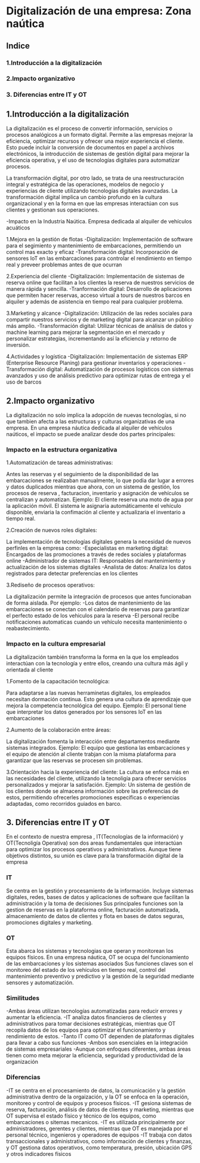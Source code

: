 # Digitalización de una empresa: Zona naútica

## Indice
### 1.Introducción a la digitalización
### 2.Impacto organizativo
### 3. Diferencias entre IT y OT


## 1.Introducción a la digitalización 
La digitalización es el proceso de convertir información, servicios o procesos 
analógicos a un formato digital. Permite a las empresas mejorar la eficiencia, 
optimizar recursos y ofrecer una mejor experiencia el cliente. Esto puede 
incluir la conversión de documentos en papel a archivos electrónicos, la 
introducción de sistemas de gestión digital para mejorar la eficiencia 
operativa, y el uso de tecnologías digitales para automatizar procesos.

La transformación digital, por otro lado, se trata de una reestructuración 
integral y estratégica de las operaciones, modelos de negocio y experiencias de 
cliente utilizando tecnologías digitales avanzadas. La transformación digital 
implica un cambio profundo en la cultura organizacional y en la forma en que las 
empresas interactúan con sus clientes y gestionan sus operaciones.

-Impacto en la Industria Naútica.
Empresa dedicada al alquiler de vehículos acuáticos

1.Mejora en la gestión de flotas
-Digitalización: Implementación de software para el segimiento y mantenimiento 
de embarcaciones, permitiendo un control mas exacto y eficaz
-Transformación digital: Incorporación de sensores IoT en las embarcaciones para controlar el rendimiento en tiempo real y preveer problemas antes de que ocurran

2.Experiencia del cliente
-Digitalización: Implementación de sistemas de reserva online que facilitan a 
los clientes la reserva de nuestros servicios de manera rápida y sencilla.
-Tranformación digital: Desarrollo de aplicaciones que permiten hacer reservas, 
acceso virtual a tours de nuestros barcos en alquiler y además de asistencia en 
tiempo real para cualquier problema.

3.Marketing y alcance
-Digitalización: Utilización de las redes sociales para compartir nuestros 
servicios y de marketing digital para alcanzar un público más amplio.
-Transformación digital: Utilizar técnicas de análisis de datos y machine 
learning para mejorar la segmentación en el mercado y personalizar estrategias, 
incrementando así la eficiencia y retorno de inversión.

4.Actividades y logística
-Digitalización: Implementación de sistemas ERP (Enterprise Resource Planing) 
para gestionar inventarios y operaciones
-Transformación digital: Automatización de procesos logísticos con sistemas 
avanzados y uso de análisis predictivo para optimizar rutas de entrega y el uso 
de barcos

## 2.Impacto organizativo
La digitalización no solo implica la adopción de nuevas tecnologías, si no que 
tambien afecta a las estructuras y culturas organizativas de una empresa. En una 
empresa náutica dedicada al alquiler de vehículos naúticos, el impacto se puede 
analizar desde dos partes principales:

### Impacto en la estructura organizativa
1.Automatización de tareas administrativas:

Antes las reservas y el seguimiento de la disponibilidad de las embarcaciones se 
realizaban manualmente, lo que podia dar lugar a errores y datos duplicados 
mientras que ahora, con un sistema de gestión, los procesos de reserva , 
facturacion, inventario y asignación de vehículos se centralizan y automatizan.
Ejemplo: El cliente reserva una moto de agua por la aplicación móvil. El sistema 
le asignaria automáticamente el vehículo disponible, enviaria la confimación al 
cliente y actualizaria el inventario a tiempo real.

2.Creación de nuevos roles digitales:

La implementación de tecnologías digitales genera la necesidad de nuevos 
perfinles en la empresa como:
-Especialistas en marketing digital: Encargados de las promociones a través de 
redes sociales y plataformas online
-Administrador de sistemas IT: Responsables del mantenimiento y actualización de 
los sistemas digitales
-Analista de datos: Analiza los datos registrados para detectar preferencias en 
los clientes 

3.Rediseño de procesos operativos:

La digitalización permite la integración de procesos que antes funcionaban de 
forma aislada. Por ejemplo:
-Los datos de mantenimiento de las embarcaciones se conectan con el calendario 
de reservas para garantizar el perfecto estado de los vehiculos para la reserva
-El personal recibe notificaciones automaticas cuando un vehículo necesita 
mantenimiento o reabastecimiento.

### Impacto en la cultura empresarial
La digitalización también transforma la forma en la que los empleados interactúan con la tecnología y entre ellos, creando una cultura más ágil y orientada al cliente

1.Fomento de la capacitación tecnológica:

Para adaptarse a las nuevas herraminetas digitales, los empleados necesitan dormación continua. Esto genera una cultura de aprendizaje que mejora la competencia tecnológica del equipo.
Ejemplo: El personal tiene que interpretar los datos generados por los sensores IoT en las embarcaciones

2.Aumento de la colaboración entre áreas:

La digitalización fomenta la interacción entre departamentos mediante sistemas integrados.
Ejemplo: El equipo que gestiona las embarcaciones y el equipo de atención al cliente trabjan con la misma plataforma para garantizar que las reservas se procesen sin problemas.

3.Orientación hacia la experiencia del cliente:
La cultura se enfoca más en las necesidades del cliente, utilizando la tecnoligía para ofrecer servicios personalizados y mejorar la satisfación.
Ejemplo: Un sistema de gestión de los clientes donde se almacena información sobre las preferencias de estos, permitiendo ofrecerles promociones específicas o experiencias adaptadas, como recorridos guiados en barco.

## 3. Diferencias entre IT y OT
En el contexto de nuestra empresa , IT(Tecnologías de la información) y OT(Tecnoligía Operativa) son dos areas fundamentales que interactúan para optimizar los procesos operativos y administrativos. Aunque tiene objetivos distintos, su unión es clave para la transformación digital de la empresa

### IT
Se centra en la gestión y procesamiento de la información. Incluye sistemas digitales, redes, bases de datos y aplicaciones de software que facilitan la administración y la toma de decisiones
Sus principales funciones son la gestion de reservas en la plataforma online, facturación automatizada, almacenamiento de datos de clientes y flota en bases de datos seguras, promociones digitales y marketing.

### OT
Esta abarca los sistemas y tecnologias que operan y monitorean los equipos físicos. En una empresa náutica, OT se ocupa del funcionamiento de las embarcaciones y los sistemas asociados
Sus funciones claves son el monitoreo del estado de los vehículos en tiempo real, control del mantenimiento preventivo y predictivo y la gestión de la seguridad mediante sensores y automatización.

### Similitudes
-Ambas áreas utilizan tecnologías automatizadas para reducir errores y aumentar la eficiencia.
-IT analiza datos financieros de clientes y administrativos para tomar decisiones estratégicas, mientras que OT recopila datos de los equipos para optimizar el funcionamiento y rendimiento de estos.
-Tanto IT como OT dependen de plataformas digitales para llevar a cabo sus funciones
-Ambos son esenciales en la integración de sistemas empresariales
-Aunque con enfoques diferentes, ambas áreas tienen como meta mejorar la eficiencia, seguridad y productividad de la organización

### Diferencias
-IT se centra en el procesamiento de datos, la comunicación y la gestión administrativa dentro de la orgaización, y la OT se enfoca en la operación, monitoreo y control de equipos y procesos físicos.
-IT gesiona sistemas de reserva, facturación, análisis de datos de clientes y marketing, mientras que OT supervisa el estado físico y técnico de los equipos, como embarcaciones o sitemas mecanicos.
-IT es utilizada principalmente por administradores, gerentes y clientes, mientras que OT es manejada por el personal técnico, ingenieros y operadores de equipos
-IT trabaja con datos transaccionales y administrativos, como información de clientes y finanzas, y OT gestiona datos operativos, como temperatura, presión, ubicación GPS y otros indicadores físicos

